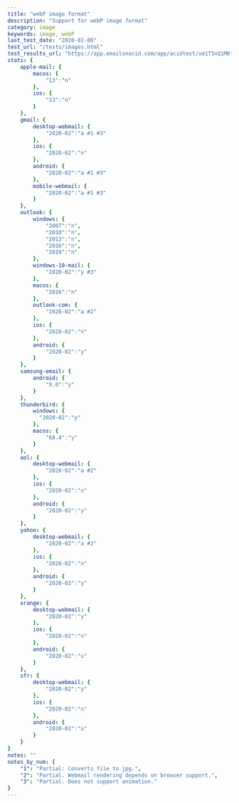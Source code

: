 ```yaml
---
title: "webP image format"
description: "Support for webP image format"
category: image
keywords: image, webP
last_test_date: "2020-02-06"
test_url: "/tests/images.html"
test_results_url: "https://app.emailonacid.com/app/acidtest/xm1T5nQ1MKtHpVSJidhagmt3Z53CjqbkMhorlvuM0Gz57/list"
stats: {
    apple-mail: {
        macos: {
            "13":"n"
        },
        ios: {
            "13":"n"
        }
    },
    gmail: {
        desktop-webmail: {
            "2020-02":"a #1 #3"
        },
        ios: {
            "2020-02":"n"
        },
        android: {
            "2020-02":"a #1 #3"
        },
        mobile-webmail: {
            "2020-02":"a #1 #3"
        }
    },
    outlook: {
        windows: {
            "2007":"n",
            "2010":"n",
            "2013":"n",
            "2016":"n",
            "2019":"n"
        },
        windows-10-mail: {
            "2020-02":"y #3"
        },
        macos: {
            "2016":"n"
        },
        outlook-com: {
            "2020-02":"a #2"
        },
        ios: {
            "2020-02":"n"
        },
        android: {
            "2020-02":"y"
        }
    },
    samsung-email: {
        android: {
            "9.0":"y"
        }
    },
    thunderbird: {
        windows: {
          "2020-02":"y"
        },
        macos: {
            "68.4":"y"
        }
    },
    aol: {
        desktop-webmail: {
            "2020-02":"a #2"
        },
        ios: {
            "2020-02":"n"
        },
        android: {
            "2020-02":"y"
        }
    },
    yahoo: {
        desktop-webmail: {
            "2020-02":"a #2"
        },
        ios: {
            "2020-02":"n"
        },
        android: {
            "2020-02":"y"
        }
    },
    orange: {
        desktop-webmail: {
            "2020-02":"y"
        },
        ios: {
            "2020-02":"n"
        },
        android: {
            "2020-02":"u"
        }
    },
    sfr: {
        desktop-webmail: {
            "2020-02":"y"
        },
        ios: {
            "2020-02":"n"
        },
        android: {
            "2020-02":"u"
        }
    }
}
notes: ""
notes_by_num: {
    "1": "Partial: Converts file to jpg.",
    "2": "Partial. Webmail rendering depends on browser support.",
    "3": "Partial. Does not support animation."
}
---
```

